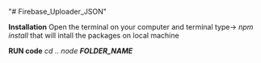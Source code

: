 "# Firebase_Uploader_JSON"

**Installation**
Open the terminal on your computer and terminal type->
_npm install_
that will intall the packages on local machine

**RUN code**
_cd ..
node_ ***FOLDER_NAME***
